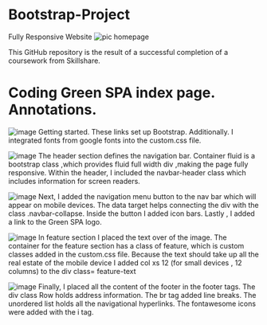 # Bootstrap-Project
Fully Responsive Website 
![pic homepage](https://user-images.githubusercontent.com/96391154/166566596-57b02d1d-4a9e-4229-82c5-29ea9eba1dfe.png)

This GitHub repository is the result of a successful completion of  a coursework  from Skillshare.

# Coding Green SPA index page. Annotations.

![image](https://user-images.githubusercontent.com/96391154/169923226-dfe522da-c740-4357-b4fb-73f908794ebe.png)
Getting started.   These links set  up Bootstrap. Additionally. I integrated fonts from google fonts into the custom.css file. 

![image](https://user-images.githubusercontent.com/96391154/169924137-1677a9a6-dbcd-4fcb-9ca5-cd8aede6f07f.png)
The header section defines  the navigation bar. Container fluid is a bootstrap class ,which provides fluid full width div ,making the page fully responsive. Within the header, I included  the navbar-header class  which includes information for screen readers. 

![image](https://user-images.githubusercontent.com/96391154/169925109-5abd88ee-50b2-4985-bd47-99ef48690c56.png)
Next, I added the navigation menu button to  the nav bar which will appear on mobile devices. The data target helps connecting the div with the class .navbar-collapse. Inside the button I added icon bars. Lastly , I added a link to the Green SPA logo.  

![image](https://user-images.githubusercontent.com/96391154/169925155-19a3e5a9-3336-4f90-9cbc-e5ef6fff5464.png)
In  feature section I placed the text  over of the image. The container for the feature section has a class of feature, which is custom classes added in the custom.css file. Because the text should take up all the real estate of the mobile device I added col xs 12 (for small devices , 12 columns)  to the div class= feature-text 

![image](https://user-images.githubusercontent.com/96391154/169925167-a62245f7-09f1-4077-b668-f49304fa3146.png)
Finally, I placed all the content of the footer in the footer tags. The div class Row holds address  information. The br tag added line breaks.  The unordered list holds all the navigational hyperlinks. The fontawesome icons were added with the i tag. 


